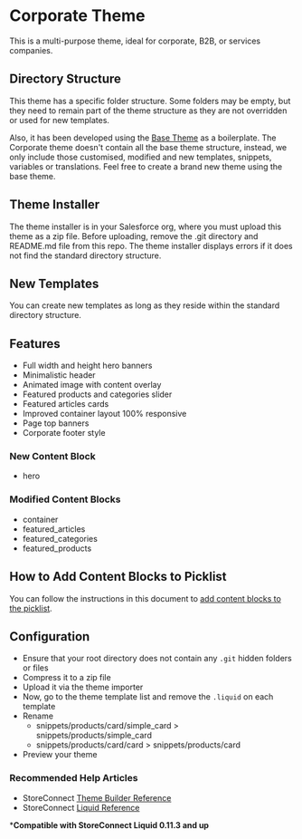 # Corporate Theme

This is a multi-purpose theme, ideal for corporate, B2B, or services companies.

## Directory Structure

This theme has a specific folder structure. Some folders may be empty, but they need to remain part of the theme structure as they are not overridden or used for new templates.

Also, it has been developed using the [Base Theme](https://github.com/GetStoreConnect/base-theme) as a boilerplate. The Corporate theme doesn't contain all the base theme structure, instead, we only include those customised, modified and new templates, snippets, variables or translations. Feel free to create a brand new theme using the base theme.

## Theme Installer

The theme installer is in your Salesforce org, where you must upload this theme as a zip file. Before uploading, remove the .git directory and README.md file from this repo. The theme installer displays errors if it does not find the standard directory structure.

## New Templates

You can create new templates as long as they reside within the standard directory structure.

## Features

- Full width and height hero banners
- Minimalistic header
- Animated image with content overlay
- Featured products and categories slider
- Featured articles cards
- Improved container layout 100% responsive
- Page top banners
- Corporate footer style

### New Content Block

- hero

### Modified Content Blocks

- container
- featured_articles
- featured_categories
- featured_products

## How to Add Content Blocks to Picklist

You can follow the instructions in this document to [add content blocks to the picklist](https://help.getstoreconnect.com/documentation/adding-templates-to-content-template-picklist.html).

## Configuration

- Ensure that your root directory does not contain any `.git` hidden folders or files
- Compress it to a zip file
- Upload it via the theme importer
- Now, go to the theme template list and remove the `.liquid` on each template
- Rename
  - snippets/products/card/simple_card > snippets/products/simple_card
  - snippets/products/card/card > snippets/products/card
- Preview your theme

### Recommended Help Articles

- StoreConnect [Theme Builder Reference](https://help.getstoreconnect.com/documentation/themes/theme-reference.html)
- StoreConnect [Liquid Reference](https://help.getstoreconnect.com/documentation/liquid/liquid-reference.html)

***Compatible with StoreConnect Liquid 0.11.3 and up**
